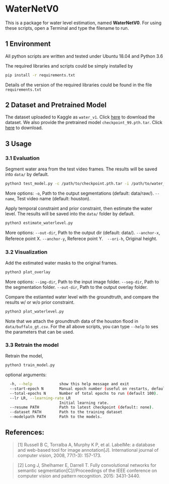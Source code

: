 # WaterNetV0

This is a package for water level estimation, named **WaterNetV0**. For using these scripts, open a Terminal and type the filename to run.

## 1 Environment
All python scripts are written and tested under Ubuntu 18.04 and Python 3.6

The required libraries and scripts could be simply installed by
```bash
pip install -r requirements.txt
```
Details of the version of the required libraries could be found in the file `requirements.txt`

## 2 Dataset and Pretrained Model

The dataset uploaded to Kaggle as `water_v1`. Click [here](https://www.kaggle.com/gvclsu/water-segmentation-dataset?select=water_v1) to download the dataset.
We also provide the pretrained model `checkpoint_99.pth.tar`. Click [here]() to download.


## 3 Usage

### 3.1 Evaluation

Segment water area from the test video frames. The results will be saved into `data/` by default. 
```bash
python3 test_model.py -c /path/to/checkpoint.pth.tar -i /path/to/water_v1/
```
More options: `-o`, Path to the output segmentations (default: data/raw/). `--name`, Test video name (default: houston).

Apply temporal constraint and prior constraint, then estimate the water level. The results will be saved into the `data/` folder by default.
```bash
python3 estimate_waterlevel.py
```
More options: `--out-dir`, Path to the output dir (default: data/). `--anchor-x`, Referece point X. `--anchor-y`, Referece point Y.　`--ori-h`, Original height.
    

### 3.2 Visualization
Add the estimated water masks to the original frames.
```bash
python3 plot_overlay
```
More options: `--img-dir`, Path to the input image folder. `--seg-dir`, Path to the segmentation folder. `--out-dir`, Path to the output overlay folder.

Compare the estiamted water level with the groundtruth, and compare the results w/ or w/o prior constraint.
```bash
python3 plot_waterlevel.py
```
Note that we attach the groundtruth data of the houston flood in `data/buffalo_gt.csv`.  For the all above scripts, you can type `--help` to ses the parameters that can be used.

### 3.3 Retrain the model
Retrain the model,
```bash
python3 train_model.py
```
optional arguments:
```bash
  -h, --help            show this help message and exit
  --start-epoch N       Manual epoch number (useful on restarts, default 0).
  --total-epochs N      Number of total epochs to run (default 100).
  --lr LR, --learning-rate LR
                        Initial learning rate.
  --resume PATH         Path to latest checkpoint (default: none).
  --dataset PATH        Path to the training dataset
  --modelpath PATH      Path to the models.
```

## References:

> [1] Russell B C, Torralba A, Murphy K P, et al. LabelMe: a database and web-based tool for image annotation[J]. International journal of computer vision, 2008, 77(1-3): 157-173.

> [2] Long J, Shelhamer E, Darrell T. Fully convolutional networks for semantic segmentation[C]//Proceedings of the IEEE conference on computer vision and pattern recognition. 2015: 3431-3440.